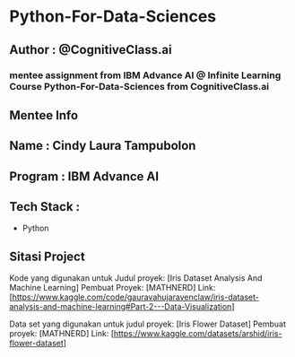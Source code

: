 # Python-For-Data-Sciences

## Author : @CognitiveClass.ai

### mentee assignment from IBM Advance AI @ Infinite Learning Course Python-For-Data-Sciences from CognitiveClass.ai

## Mentee Info

## Name : Cindy Laura Tampubolon
## Program : IBM Advance AI

## Tech Stack :

- Python

## Sitasi Project 
Kode yang digunakan untuk Judul proyek: [Iris Dataset Analysis And Machine Learning]
Pembuat Proyek: [MATHNERD]
Link: [https://www.kaggle.com/code/gauravahujaravenclaw/iris-dataset-analysis-and-machine-learning#Part-2---Data-Visualization]

Data set yang digunakan untuk judul proyek: [Iris Flower Dataset]
Pembuat proyek: [MATHNERD]
Link: [https://www.kaggle.com/datasets/arshid/iris-flower-dataset]
